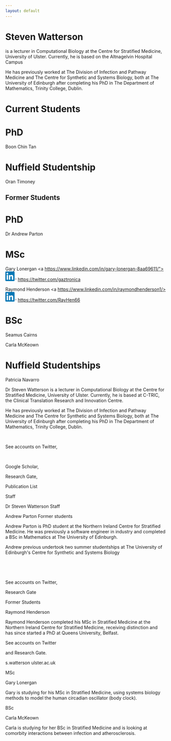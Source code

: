 ```yaml
---
layout: default
---
```

# Steven Watterson 
is a lecturer in Computational Biology at the Centre for Stratified Medicine, University of Ulster. Currently, he is based on the Altnagelvin Hospital Campus

He has previously worked at The Division of Infection and Pathway Medicine and The Centre for Synthetic and Systems Biology, both at The University of Edinburgh after completing his PhD in The Department of Mathematics, Trinity College, Dublin.

# Current Students

# PhD

Boon Chin Tan

# Nuffield Studentship

Oran Timoney

## Former Students

# PhD

Dr Andrew Parton

# MSc

Gary Lonergan <a https://www.linkedin.com/in/gary-lonergan-8aa69611/"><img src="/assets/img/In.png" height="30" width="35"></a>
https://twitter.com/gaztronica

Raymond Henderson <a https://www.linkedin.com/in/raymondhenderson1/><img src="/assets/img/In.png" height="30" width="35"></a>
https://twitter.com/RayHen66

# BSc

Seamus Cairns

Carla McKeown

# Nuffield Studentships

Patricia Navarro






Dr Steven Watterson is a lecturer in Computational Biology at the Centre for Stratified Medicine, University of Ulster. Currently, he is based at C-TRIC, the Clinical Translation Research and Innovation Centre.

He has previously worked at The Division of Infection and Pathway Medicine and The Centre for Synthetic and Systems Biology, both at The University of Edinburgh after completing his PhD in The Department of Mathematics, Trinity College, Dublin.

 

​

See accounts on Twitter,

​

Google Scholar,

Research Gate,

Publication List

Staff

Dr Steven Watterson
Staff


Andrew Parton
Former students

Andrew Parton is PhD student at the Northern Ireland Centre for Stratified Medicine.  He was previously a software engineer in industry and completed a BSc in Mathematics at The University of Edinburgh.

Andrew previous undertook two summer studentships at The University of Edinburgh's Centre for Synthetic and Systems Biology

​

​

See accounts on Twitter,

Research Gate

Former Students

Raymond Henderson

Raymond Henderson completed his MSc in Stratified Medicine at the Northern Ireland Centre for Stratified Medicine, receiving distinction and has since started a PhD at Queens University, Belfast. 

See accounts on Twitter

and Research Gate.

s.watterson      ulster.ac.uk

MSc

Gary Lonergan

Gary is studying for his MSc in Stratified Medicine, using systems biology methods to model the human circadian oscillator (body clock).

BSc

Carla McKeown

Carla is studying for her BSc in Stratified Medicine and is looking at comorbity interactions between infection and atherosclerosis.

